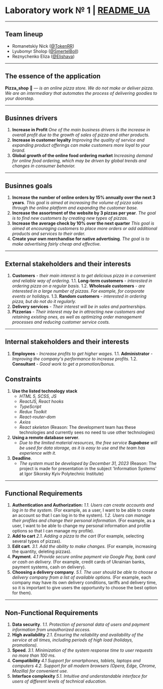 # Laboratory work № 1   |   [README_UA](https://github.com/TokenRR/Information_systems/blob/main/Labs/Lab_1/README_UA.md)
---
## Team lineup
- Romanetskiy Nick ([@TokenRR](https://github.com/TokenRR))
- Lyubomyr Sholop ([@SmertelBoll](https://github.com/SmertelBoll))
- Reznychenko Eliza ([@Elishava](https://github.com/Elishava))
---
## The essence of the application
__Pizza_shop__ 🍕 — _is an online pizza store. We do not make or deliver pizza. We are an intermediary that automates the process of delivering goodies to your doorstep._
___
## Businnes drivers
1. __Increase in Profit__
    _One of the main business drivers is the increase in overall profit due to the growth of sales of pizza and other products._
2. __Increase in customer loyalty__
    _Improving the quality of service and expanding product offerings can make customers more loyal to your brand._
3. __Global growth of the online food ordering market__
    _Increasing demand for online food ordering, which may be driven by global trends and changes in consumer behavior._
---
## Businnes goals
1. __Increase the number of online orders by 15% annually over the next 3 years__.
    _This goal is aimed at increasing the volume of pizza sales through the online platform and expanding the customer base._
2. __Increase the assortment of the website by 3 pizzas per year__.
    _The goal is to find new customers by creating new types of pizzas._
3. __Increase the average check by 10% over the next quarter__
    _This goal is aimed at encouraging customers to place more orders or add additional products and services to their order._
4. __Create your own merchandise for native advertising__.
    _The goal is to make advertising fairly cheap and effective._
---
## External stakeholders and their interests
1. __Customers__ - _their main interest is to get delicious pizza in a convenient and reliable way of ordering._
    1.1. __Long-term customers__ - _interested in ordering pizza on a regular basis._
    1.2. __Wholesale customers__ - _are interested in a large number of pizzas. For example, for corporate events or holidays._
    1.3. __Random customers__ - _interested in ordering pizza, but do not do it regularly._
2. __Delivery services__ - _Their interest will be in sales and partnerships._
3. __Pizzerias__ - _Their interest may be in attracting new customers and retaining existing ones, as well as optimizing order management processes and reducing customer service costs._
---
## Internal stakeholders and their interests
1. __Employees__ - _Increase profits to get higher wages._
    1.1. __Administrator__ - _Improving the company's performance to increase profits._
    1.2. __Consultant__ - _Good work to get a promotion/bonus._

## Constraints
1. __Use the listed technology stack__
    - _HTML 5, SCSS, JS_
    - _ReactJS, React hooks_
    - _TypeScript_
    - _Redux Toolkit_
    - _React-router-dom_
    - _Axios_
    - _React skeleton_
    (Reason: The development team has these technologies and currently sees no need to use other technologies)
2. __Using a remote database server__.
    - _Due to the limited material resources, the free service **Supabase** will be used for data storage, as it is easy to use and the team has experience with it._
3. __Deadline__.
    - _The system must be developed by December 31, 2023_
    (Reason: The project is made for presentation in the subject 'Information Systems' at Igor Sikorsky Kyiv Polytechnic Institute)
---
## Functional Requirements
1. __Authentication and Authorization:__
    _1.1. Users can create accounts and log in to the system._
    (For example, as a user, I want to be able to create an account so that I can log in to the system).
    _1.2. Users can manage their profiles and change their personal information._
    (For example, as a user, I want to be able to change my personal information and profile options so that I can manage my profile).
2. __Add to cart__
    _2.1. Adding a pizza to the cart_
    (For example, selecting several types of pizzas).
3. __Edit cart__.
    _3.1. Add the ability to make changes._
    (For example, increasing the quantity, deleting pizzas).
4. __Payment__.
    _4.1 Provide secure online payment via Google Pay, bank card or cash on delivery._
    (For example, credit cards of Ukrainian banks, payment systems, cash on delivery).
5. __Choosing a delivery company__.
    _5.1. The user should be able to choose a delivery company from a list of available options._
    (For example, each company may have its own delivery conditions, tariffs and delivery time, so it is important to give users the opportunity to choose the best option for them).
---
## Non-Functional Requirements
1. __Data security__.
    _1.1. Protection of personal data of users and payment information from unauthorized access._
2. __High availability__ 
    _2.1. Ensuring the reliability and availability of the service at all times, including periods of high load (holidays, promotions)._
3. __Speed__.
    _3.1. Minimization of the system response time to user requests no more than 100 ms._
4. __Compatibility__
    _4.1 Support for smartphones, tablets, laptops and computers_
    _4.2. Support for all modern browsers (Opera, Edge, Chrome, Mazilla) for convenient use._
5. __Interface complexity__
    _5.1. Intuitive and understandable interface for users of different levels of technical education._
